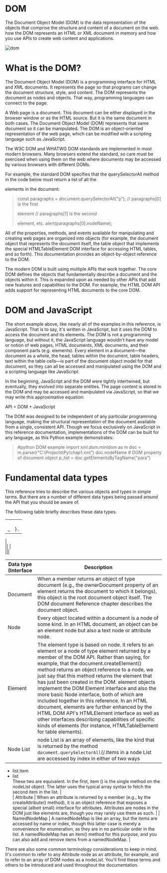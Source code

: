 # DOM
The Document Object Model (DOM) is the data representation of the objects that comprise the structure and content of a document on the web. how the DOM represents an HTML or XML document in memory and how you use APIs to create web content and applications.


![dom](https://devopedia.org/images/article/282/2000.1595439379.jpg)


# What is the DOM?
The Document Object Model (DOM) is a programming interface for HTML and XML documents. It represents the page so that programs can change the document structure, style, and content. The DOM represents the document as nodes and objects. That way, programming languages can connect to the page.

A Web page is a document. This document can be either displayed in the browser window or as the HTML source. But it is the same document in both cases. The Document Object Model (DOM) represents that same document so it can be manipulated. The DOM is an object-oriented representation of the web page, which can be modified with a scripting language such as JavaScript.

The W3C DOM and WHATWG DOM standards are implemented in most modern browsers. Many browsers extend the standard, so care must be exercised when using them on the web where documents may be accessed by various browsers with different DOMs.

For example, the standard DOM specifies that the querySelectorAll method in the code below must return a list of all the <p> elements in the document:

>const paragraphs = document.querySelectorAll("p");
// paragraphs[0] is the first <p> element
// paragraphs[1] is the second <p> element, etc.
>alert(paragraphs[0].nodeName);

All of the properties, methods, and events available for manipulating and creating web pages are organized into objects (for example, the document object that represents the document itself, the table object that implements the special HTMLTableElement DOM interface for accessing HTML tables, and so forth). This documentation provides an object-by-object reference to the DOM.

The modern DOM is built using multiple APIs that work together. The core DOM defines the objects that fundamentally describe a document and the objects within it. This is expanded upon as needed by other APIs that add new features and capabilities to the DOM. For example, the HTML DOM API adds support for representing HTML documents to the core DOM.

# DOM and JavaScript
The short example above, like nearly all of the examples in this reference, is JavaScript. That is to say, it's written in JavaScript, but it uses the DOM to access the document and its elements. The DOM is not a programming language, but without it, the JavaScript language wouldn't have any model or notion of web pages, HTML documents, XML documents, and their component parts (e.g. elements). Every element in a document—the document as a whole, the head, tables within the document, table headers, text within the table cells—is part of the document object model for that document, so they can all be accessed and manipulated using the DOM and a scripting language like JavaScript.

In the beginning, JavaScript and the DOM were tightly intertwined, but eventually, they evolved into separate entities. The page content is stored in the DOM and may be accessed and manipulated via JavaScript, so that we may write this approximative equation:

API = DOM + JavaScript

The DOM was designed to be independent of any particular programming language, making the structural representation of the document available from a single, consistent API. Though we focus exclusively on JavaScript in this reference documentation, implementations of the DOM can be built for any language, as this Python example demonstrates:
>#python DOM example
import xml.dom.minidom as m
doc = m.parse(r"C:\Projects\Py\chap1.xml")
doc.nodeName # DOM property of document object
>p_list = doc.getElementsByTagName("para")
# Fundamental data types
This reference tries to describe the various objects and types in simple terms. But there are a number of different data types being passed around the API that you should be aware of.

The following table briefly describes these data types.

|||      
|------|---------------------------------------------------------------------------------------------------------------------------------|       
|||         
|||      
|||         
|_| )`.`             
       

          
|              
|| |          
|||         



|Data type (Interface|Description|      
|--------------------|-----------|      
|Document    |When a member returns an object of type document (e.g., the ownerDocument property of an element returns the document to which it   belongs), this object is the root document object itself. The DOM document Reference chapter describes the document object.       |      
|Node    |   Every object located within a document is a node of some kind. In an HTML document, an object can be an element node but also a text node or attribute node.    |    
| Element     |    The element type is based on node. It refers to an element or a node of type element returned by a member of the DOM API. Rather than saying, for example, that the document.createElement() method returns an object reference to a node, we just say that this method returns the element that has just been created in the DOM. element objects implement the DOM Element interface and also the more basic Node interface, both of which are included together in this reference. In an HTML document, elements are further enhanced by the HTML DOM API's HTMLElement interface as well as other interfaces describing capabilities of specific kinds of elements (for instance, HTMLTableElement for table elements).    |      
|   Node List    |    node  List is an array of elements, like the kind that is returned by the method `document.querySelectorAll`(/.Items in a node List are accessed by index in either of two ways
- list.item                               
- list        
 These two are equivalent. In the first, item () is the single method on the nodeList object. The latter uses the typical array syntax to fetch the  second item in the list.    |     
|   Attribute  |  When an attribute is returned by a member (e.g., by the createAttribute() method), it is an object reference that exposes a special (albeit small) interface for attributes. Attributes are nodes in the DOM just like elements are, though you may rarely use them as such. |
|   NamedNodeMap     |   A namedNodeMap is like an array, but the items are accessed by name or index, though this latter case is merely a convenience for enumeration, as they are in no particular order in the list. A namedNodeMap has an item() method for this purpose, and you can also add and remove items from a namedNodeMap.   |

There are also some common terminology considerations to keep in mind. It's common to refer to any Attribute node as an attribute, for example, and to refer to an array of DOM nodes as a nodeList. You'll find these terms and others to be introduced and used throughout the documentation.

